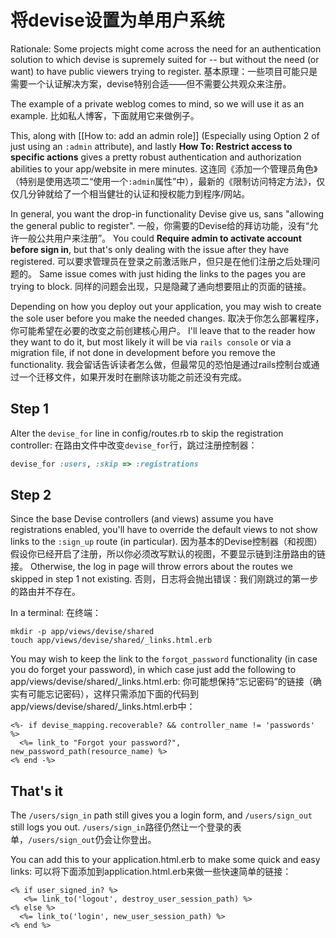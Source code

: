 # 将devise设置为单用户系统

Rationale: Some projects might come across the need for an authentication solution to which devise is supremely suited for -- but without the need (or want) to have public viewers trying to register.
基本原理：一些项目可能只是需要一个认证解决方案，devise特别合适——但不需要公共观众来注册。
 
The example of a private weblog comes to mind, so we will use it as an example.
比如私人博客，下面就用它来做例子。

This, along with [[How to: add an admin role]] (Especially using Option 2 of just using an `:admin` attribute), and lastly **How To: Restrict access to specific actions** gives a pretty robust authentication and authorization abilities to your app/website in mere minutes.
这连同《添加一个管理员角色》（特别是使用选项二“使用一个`:admin`属性”中），最新的《限制访问特定方法》，仅仅几分钟就给了一个相当健壮的认证和授权能力到程序/网站。

 
In general, you want the drop-in functionality Devise give us, sans "allowing the general public to register".
一般，你需要的Devise给的拜访功能，没有“允许一般公共用户来注册”。
You could **Require admin to activate account before sign in**, but that's only dealing with the issue after they have registered.
可以要求管理员在登录之前激活账户，但只是在他们注册之后处理问题的。
Same issue comes with just hiding the links to the pages you are trying to block.
同样的问题会出现，只是隐藏了通向想要阻止的页面的链接。
 
Depending on how you deploy out your application, you may wish to create the sole user before you make the needed changes.
取决于你怎么部署程序，你可能希望在必要的改变之前创建核心用户。
I'll leave that to the reader how they want to do it, but most likely it will be via `rails console` or via a migration file, if not done in development before you remove the functionality.
我会留话告诉读者怎么做，但最常见的恐怕是通过rails控制台或通过一个迁移文件，如果开发时在删除该功能之前还没有完成。
 
## Step 1

Alter the `devise_for` line in config/routes.rb to skip the registration controller:
在路由文件中改变`devise_for`行，跳过注册控制器：

```ruby
devise_for :users, :skip => :registrations
```

## Step 2

Since the base Devise controllers (and views) assume you have registrations enabled, you'll have to override the default views to not show links to the `:sign_up` route (in particular).
因为基本的Devise控制器（和视图）假设你已经开启了注册，所以你必须改写默认的视图，不要显示链到注册路由的链接。
Otherwise, the log in page will throw errors about the routes we skipped in step 1 not existing.
否则，日志将会抛出错误：我们刚跳过的第一步的路由并不存在。
 
In a terminal:
在终端：

```
mkdir -p app/views/devise/shared
touch app/views/devise/shared/_links.html.erb
```

You may wish to keep the link to the `forgot_password` functionality (in case you do forget your password), in which case just add the following to app/views/devise/shared/_links.html.erb:
你可能想保持“忘记密码”的链接（确实有可能忘记密码），这样只需添加下面的代码到app/views/devise/shared/_links.html.erb中：

```erb
<%- if devise_mapping.recoverable? && controller_name != 'passwords' %>
  <%= link_to "Forgot your password?", new_password_path(resource_name) %>
<% end -%>
```

## That's it

The `/users/sign_in` path still gives you a login form, and `/users/sign_out` still logs you out.
`/users/sign_in`路径仍然让一个登录的表单，`/users/sign_out`仍会让你登出。

You can add this to your application.html.erb to make some quick and easy links:
可以将下面添加到application.html.erb来做一些快速简单的链接：

```erb
<% if user_signed_in? %>
   <%= link_to('logout', destroy_user_session_path) %>
<% else %>
  <%= link_to('login', new_user_session_path) %>
<% end %>
```
